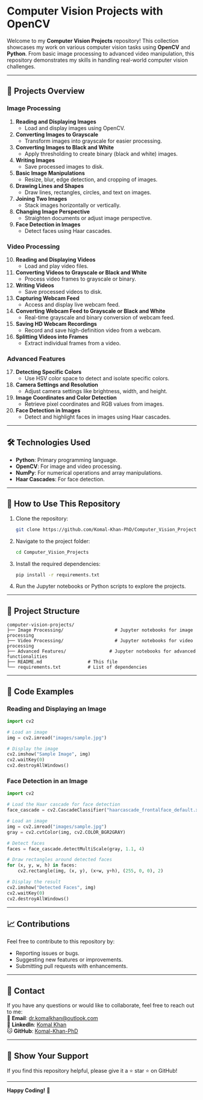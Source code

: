 # Computer Vision Projects with OpenCV

Welcome to my **Computer Vision Projects** repository! This collection showcases my work on various computer vision tasks using **OpenCV** and **Python**. From basic image processing to advanced video manipulation, this repository demonstrates my skills in handling real-world computer vision challenges.

---

## 📁 **Projects Overview**

### **Image Processing**
1. **Reading and Displaying Images**  
   - Load and display images using OpenCV.
2. **Converting Images to Grayscale**  
   - Transform images into grayscale for easier processing.
3. **Converting Images to Black and White**  
   - Apply thresholding to create binary (black and white) images.
4. **Writing Images**  
   - Save processed images to disk.
5. **Basic Image Manipulations**  
   - Resize, blur, edge detection, and cropping of images.
6. **Drawing Lines and Shapes**  
   - Draw lines, rectangles, circles, and text on images.
7. **Joining Two Images**  
   - Stack images horizontally or vertically.
8. **Changing Image Perspective**  
   - Straighten documents or adjust image perspective.
9. **Face Detection in Images**  
   - Detect faces using Haar cascades.

### **Video Processing**
10. **Reading and Displaying Videos**  
    - Load and play video files.
11. **Converting Videos to Grayscale or Black and White**  
    - Process video frames to grayscale or binary.
12. **Writing Videos**  
    - Save processed videos to disk.
13. **Capturing Webcam Feed**  
    - Access and display live webcam feed.
14. **Converting Webcam Feed to Grayscale or Black and White**  
    - Real-time grayscale and binary conversion of webcam feed.
15. **Saving HD Webcam Recordings**  
    - Record and save high-definition video from a webcam.
16. **Splitting Videos into Frames**  
    - Extract individual frames from a video.

### **Advanced Features**
17. **Detecting Specific Colors**  
    - Use HSV color space to detect and isolate specific colors.
18. **Camera Settings and Resolution**  
    - Adjust camera settings like brightness, width, and height.
19. **Image Coordinates and Color Detection**  
    - Retrieve pixel coordinates and RGB values from images.
20. **Face Detection in Images**  
    - Detect and highlight faces in images using Haar cascades.

---

## 🛠️ **Technologies Used**
- **Python**: Primary programming language.
- **OpenCV**: For image and video processing.
- **NumPy**: For numerical operations and array manipulations.
- **Haar Cascades**: For face detection.

---

## 🚀 **How to Use This Repository**
1. Clone the repository:
   ```bash
   git clone https://github.com/Komal-Khan-PhD/Computer_Vision_Projects.git

2. Navigate to the project folder:
   ```bash
   cd Computer_Vision_Projects
   ```
3. Install the required dependencies:
   ```bash
   pip install -r requirements.txt
   ```
4. Run the Jupyter notebooks or Python scripts to explore the projects.

---

## 📂 **Project Structure**
```
computer-vision-projects/
├── Image Processing/                   # Jupyter notebooks for image processing
├── Video Processing/                   # Jupyter notebooks for video processing
├── Advanced Features/                # Jupyter notebooks for advanced functionalities
├── README.md                 # This file
└── requirements.txt          # List of dependencies
```

---

## 📄 **Code Examples**
### Reading and Displaying an Image
```python
import cv2

# Load an image
img = cv2.imread("images/sample.jpg")

# Display the image
cv2.imshow("Sample Image", img)
cv2.waitKey(0)
cv2.destroyAllWindows()
```

### Face Detection in an Image
```python
import cv2

# Load the Haar cascade for face detection
face_cascade = cv2.CascadeClassifier("haarcascade_frontalface_default.xml")

# Load an image
img = cv2.imread("images/sample.jpg")
gray = cv2.cvtColor(img, cv2.COLOR_BGR2GRAY)

# Detect faces
faces = face_cascade.detectMultiScale(gray, 1.1, 4)

# Draw rectangles around detected faces
for (x, y, w, h) in faces:
    cv2.rectangle(img, (x, y), (x+w, y+h), (255, 0, 0), 2)

# Display the result
cv2.imshow("Detected Faces", img)
cv2.waitKey(0)
cv2.destroyAllWindows()
```

---

## 📈 **Contributions**
Feel free to contribute to this repository by:
- Reporting issues or bugs.
- Suggesting new features or improvements.
- Submitting pull requests with enhancements.

---

## 📧 **Contact**
If you have any questions or would like to collaborate, feel free to reach out to me:  
📧 **Email**: [dr.komalkhan@outlook.com](mailto:dr.komalkhan@outlook.com)  
💼 **LinkedIn**: [Komal Khan](https://www.linkedin.com/in/komalkhan31)  
🐱 **GitHub**: [Komal-Khan-PhD](https://github.com/Komal-Khan-PhD)

---

## 🌟 **Show Your Support**
If you find this repository helpful, please give it a ⭐️ star ⭐️ on GitHub!

---

**Happy Coding!** 🚀  
```
